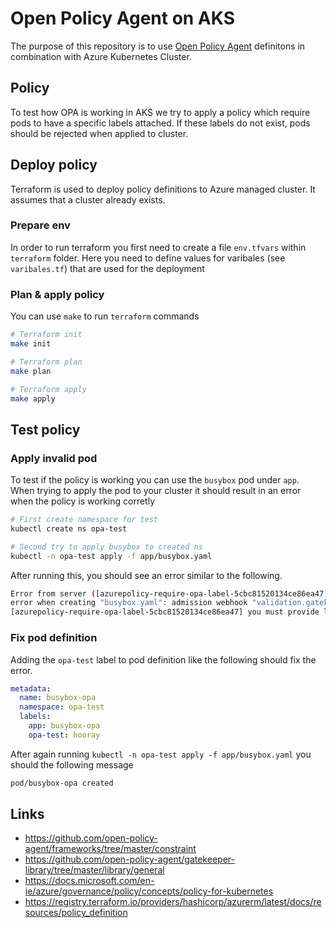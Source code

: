 # Open Policy Agent on AKS

The purpose of this repository is to use [Open Policy Agent](https://www.openpolicyagent.org) definitons in combination with Azure Kubernetes Cluster.

## Policy

To test how OPA is working in AKS we try to apply a policy which require pods to have a specific labels attached. If these labels do not exist, pods should be rejected when applied to cluster.

## Deploy policy

Terraform is used to deploy policy definitions to Azure managed cluster. It assumes that a cluster already exists.

### Prepare env

In order to run terraform you first need to create a file `env.tfvars` within `terraform` folder. Here you need to define values for varibales (see `varibales.tf`) that are used for the deployment

### Plan & apply policy

You can use `make` to run `terraform` commands

```bash
# Terraform init
make init

# Terraform plan
make plan

# Terraform apply
make apply
```

## Test policy

### Apply invalid pod

To test if the policy is working you can use the `busybox` pod under `app`. When trying to apply the pod to your cluster it should result in an error when the policy is working corretly

```bash
# First create namespace for test
kubectl create ns opa-test

# Second try to apply busybox to created ns
kubectl -n opa-test apply -f app/busybox.yaml
```

After running this, you should see an error similar to the following.

```bash
Error from server ([azurepolicy-require-opa-label-5cbc81520134ce86ea47] you must provide labels: {"opa-test"}):
error when creating "busybox.yaml": admission webhook "validation.gatekeeper.sh" denied the request:
[azurepolicy-require-opa-label-5cbc81520134ce86ea47] you must provide labels: {"opa-test"}
```

### Fix pod definition

Adding the `opa-test` label to pod definition like the following should fix the error.

```yaml
metadata:
  name: busybox-opa
  namespace: opa-test
  labels:
    app: busybox-opa
    opa-test: hooray
```

After again running `kubectl -n opa-test apply -f app/busybox.yaml` you should the following message

```bash
pod/busybox-opa created
```

## Links

- <https://github.com/open-policy-agent/frameworks/tree/master/constraint>
- <https://github.com/open-policy-agent/gatekeeper-library/tree/master/library/general>
- <https://docs.microsoft.com/en-ie/azure/governance/policy/concepts/policy-for-kubernetes>
- <https://registry.terraform.io/providers/hashicorp/azurerm/latest/docs/resources/policy_definition>
